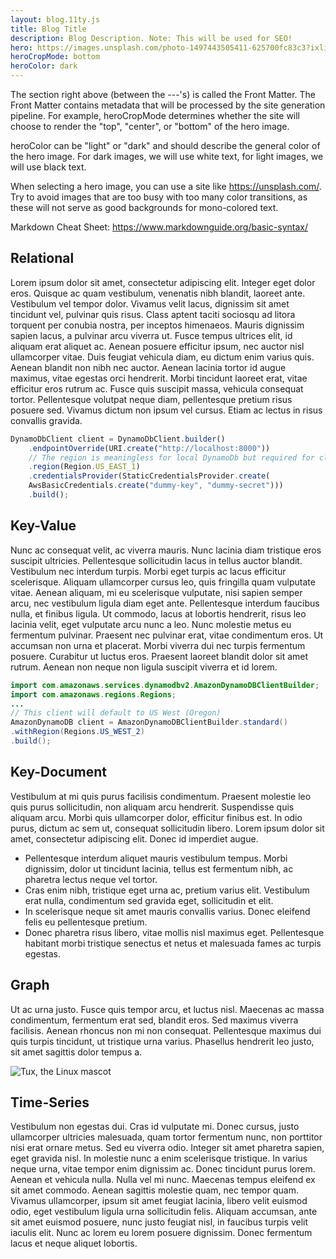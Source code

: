 ```yaml
---
layout: blog.11ty.js
title: Blog Title
description: Blog Description. Note: This will be used for SEO!
hero: https://images.unsplash.com/photo-1497443505411-625700fc83c3?ixlib=rb-1.2.1&ixid=MnwxMjA3fDB8MHxwaG90by1wYWdlfHx8fGVufDB8fHx8&auto=format&fit=crop&w=2000
heroCropMode: bottom
heroColor: dark
---
```


The section right above (between the ---'s) is called the Front Matter. The Front Matter contains metadata that will be processed by the site generation pipeline. For example, heroCropMode determines whether the site will choose to render the "top", "center", or "bottom" of the hero image. 

heroColor can be "light" or "dark" and should describe the general color of the hero image. For dark images, we will use white text, for light images, we will use black text. 

When selecting a hero image, you can use a site like https://unsplash.com/. Try to avoid images that are too busy with too many color transitions, as these will not serve as good backgrounds for mono-colored text. 

Markdown Cheat Sheet: https://www.markdownguide.org/basic-syntax/

## Relational
Lorem ipsum dolor sit amet, consectetur adipiscing elit. Integer eget dolor eros. Quisque ac quam vestibulum, venenatis nibh blandit, laoreet ante. Vestibulum vel tempor dolor. Vivamus velit lacus, dignissim sit amet tincidunt vel, pulvinar quis risus. Class aptent taciti sociosqu ad litora torquent per conubia nostra, per inceptos himenaeos. Mauris dignissim sapien lacus, a pulvinar arcu viverra ut. Fusce tempus ultrices elit, id aliquam erat aliquet ac. Aenean posuere efficitur ipsum, nec auctor nisl ullamcorper vitae. Duis feugiat vehicula diam, eu dictum enim varius quis. Aenean blandit non nibh nec auctor. Aenean lacinia tortor id augue maximus, vitae egestas orci hendrerit. Morbi tincidunt laoreet erat, vitae efficitur eros rutrum ac. Fusce quis suscipit massa, vehicula consequat tortor. Pellentesque volutpat neque diam, pellentesque pretium risus posuere sed. Vivamus dictum non ipsum vel cursus. Etiam ac lectus in risus convallis gravida.

```JavaScript
DynamoDbClient client = DynamoDbClient.builder()
    .endpointOverride(URI.create("http://localhost:8000"))
    // The region is meaningless for local DynamoDb but required for client builder validation
    .region(Region.US_EAST_1)
    .credentialsProvider(StaticCredentialsProvider.create(
    AwsBasicCredentials.create("dummy-key", "dummy-secret")))
    .build();
```

## Key-Value
Nunc ac consequat velit, ac viverra mauris. Nunc lacinia diam tristique eros suscipit ultricies. Pellentesque sollicitudin lacus in tellus auctor blandit. Vestibulum nec interdum turpis. Morbi eget turpis ac lacus efficitur scelerisque. Aliquam ullamcorper cursus leo, quis fringilla quam vulputate vitae. Aenean aliquam, mi eu scelerisque vulputate, nisi sapien semper arcu, nec vestibulum ligula diam eget ante. Pellentesque interdum faucibus nulla, et finibus ligula. Ut commodo, lacus at lobortis hendrerit, risus leo lacinia velit, eget vulputate arcu nunc a leo. Nunc molestie metus eu fermentum pulvinar. Praesent nec pulvinar erat, vitae condimentum eros. Ut accumsan non urna et placerat. Morbi viverra dui nec turpis fermentum posuere. Curabitur ut luctus eros. Praesent laoreet blandit dolor sit amet rutrum. Aenean non neque non ligula suscipit viverra et id lorem.

```Java
import com.amazonaws.services.dynamodbv2.AmazonDynamoDBClientBuilder;
import com.amazonaws.regions.Regions;
...
// This client will default to US West (Oregon)
AmazonDynamoDB client = AmazonDynamoDBClientBuilder.standard()
.withRegion(Regions.US_WEST_2)
.build();  
```

## Key-Document
Vestibulum at mi quis purus facilisis condimentum. Praesent molestie leo quis purus sollicitudin, non aliquam arcu hendrerit. Suspendisse quis aliquam arcu. Morbi quis ullamcorper dolor, efficitur finibus est. In odio purus, dictum ac sem ut, consequat sollicitudin libero. Lorem ipsum dolor sit amet, consectetur adipiscing elit. Donec id imperdiet augue. 

- Pellentesque interdum aliquet mauris vestibulum tempus. Morbi dignissim, dolor ut tincidunt lacinia, tellus est fermentum nibh, ac pharetra lectus neque vel tortor. 
- Cras enim nibh, tristique eget urna ac, pretium varius elit. Vestibulum erat nulla, condimentum sed gravida eget, sollicitudin et elit. 
- In scelerisque neque sit amet mauris convallis varius. Donec eleifend felis eu pellentesque pretium. 
- Donec pharetra risus libero, vitae mollis nisl maximus eget. Pellentesque habitant morbi tristique senectus et netus et malesuada fames ac turpis egestas.

## Graph
Ut ac urna justo. Fusce quis tempor arcu, et luctus nisl. Maecenas ac massa condimentum, fermentum erat sed, blandit eros. Sed maximus viverra facilisis. Aenean rhoncus non mi non consequat. Pellentesque maximus dui quis turpis tincidunt, ut tristique urna varius. Phasellus hendrerit leo justo, sit amet sagittis dolor tempus a.

![Tux, the Linux mascot](https://miro.medium.com/max/1200/1*Xw7DCLDx49q1k14duZmxEQ.png)

## Time-Series
Vestibulum non egestas dui. Cras id vulputate mi. Donec cursus, justo ullamcorper ultricies malesuada, quam tortor fermentum nunc, non porttitor nisi erat ornare metus. Sed eu viverra odio. Integer sit amet pharetra sapien, eget gravida nisl. In molestie nunc a enim scelerisque tristique. In varius neque urna, vitae tempor enim dignissim ac. Donec tincidunt purus lorem. Aenean et vehicula nulla. Nulla vel mi nunc. Maecenas tempus eleifend ex sit amet commodo. Aenean sagittis molestie quam, nec tempor quam. Vivamus ullamcorper, ipsum sit amet feugiat lacinia, libero velit euismod odio, eget vestibulum ligula urna sollicitudin felis. Aliquam accumsan, ante sit amet euismod posuere, nunc justo feugiat nisl, in faucibus turpis velit iaculis elit. Nunc ac lorem eu lorem posuere dignissim. Donec fermentum lacus et neque aliquet lobortis.

